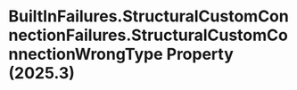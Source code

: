 # BuiltInFailures.StructuralCustomConnectionFailures.StructuralCustomConnectionWrongType Property (2025.3)

﻿